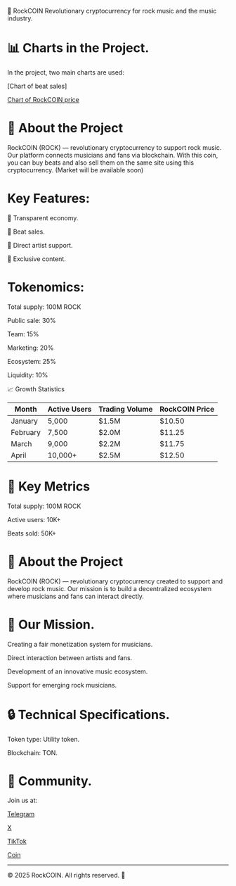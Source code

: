 🎸 RockCOIN
Revolutionary cryptocurrency for rock music and the music industry.
# 📊 Charts in the Project.
In the project, two main charts are used:

[Chart of beat sales]

[Chart of RockCOIN price](rockcoin-site.html)
# 🚀 About the Project
RockCOIN (ROCK) — revolutionary cryptocurrency to support rock music. Our platform connects musicians and fans via blockchain.
With this coin, you can buy beats and also sell them on the same site using this cryptocurrency.
(Market will be available soon)

# Key Features:
💎 Transparent economy.

🎵 Beat sales.

🤝 Direct artist support.

🌟 Exclusive content.

# Tokenomics:
Total supply: 100M ROCK

Public sale: 30%

Team: 15%

Marketing: 20%

Ecosystem: 25%

Liquidity: 10%

📈 Growth Statistics

| Month | Active Users | Trading Volume | RockCOIN Price |
|---------|---------------|---------------|----------------|
| January | 5,000 | $1.5M | $10.50 |
| February| 7,500 | $2.0M | $11.25 |
| March | 9,000 | $2.2M | $11.75 |
| April | 10,000+ | $2.5M | $12.50 |

# 💎 Key Metrics

Total supply: 100M ROCK

Active users: 10K+

Beats sold: 50K+

# 💫 About the Project
RockCOIN (ROCK) — revolutionary cryptocurrency created to support and develop rock music.
Our mission is to build a decentralized ecosystem where musicians and fans can interact directly.

# 🎯 Our Mission.
Creating a fair monetization system for musicians.

Direct interaction between artists and fans.

Development of an innovative music ecosystem.

Support for emerging rock musicians.

# 🔒 Technical Specifications.
Token type: Utility token.

Blockchain: TON.

# 🤝 Community.
Join us at:

[Telegram](https://t.me/rockcoin123)

[X](https://x.com/Rock__Coin)

[TikTok](https://www.tiktok.com/@rock_coin8?_t=ZM-8uNPKjcRZ9L&_r=1)

[Coin](https://t.me/blum/app?startapp=memepadjetton_ROCK_4gZbY-ref_EYl4MKmVi4)

---
© 2025 RockCOIN. All rights reserved. 🎸
